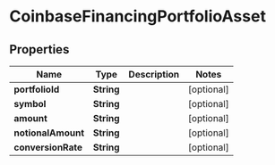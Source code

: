 
# CoinbaseFinancingPortfolioAsset

## Properties
Name | Type | Description | Notes
------------ | ------------- | ------------- | -------------
**portfolioId** | **String** |  |  [optional]
**symbol** | **String** |  |  [optional]
**amount** | **String** |  |  [optional]
**notionalAmount** | **String** |  |  [optional]
**conversionRate** | **String** |  |  [optional]



